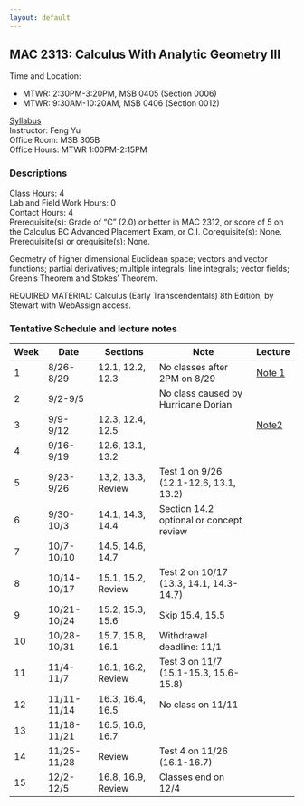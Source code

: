 ```yaml
---
layout: default
---
```


## MAC 2313: Calculus With Analytic Geometry III
Time and Location:
- MTWR: 2:30PM-3:20PM, MSB 0405 (Section 0006)
- MTWR: 9:30AM-10:20AM, MSB 0406 (Section 0012)

[Syllabus](\assets\PDFs\MAC2313\syllabus_MAC2313.pdf)  
Instructor:  Feng Yu  
Office Room:  MSB 305B  
Office Hours:  MTWR 1:00PM-2:15PM   

### Descriptions
Class Hours: 4  
Lab and Field Work Hours: 0  
Contact Hours: 4  
Prerequisite(s): Grade of “C” (2.0) or better in MAC 2312, or score of 5 on the Calculus BC Advanced Placement Exam, or C.I. Corequisite(s): None. Prerequisite(s) or orequisite(s): None.

Geometry of higher dimensional Euclidean space; vectors and vector functions; partial derivatives; multiple integrals; line integrals; vector fields; Green’s Theorem and Stokes’ Theorem.

REQUIRED MATERIAL:  Calculus (Early Transcendentals) 8th Edition, by Stewart with WebAssign access.

### Tentative Schedule and lecture notes

| Week | Date        | Sections           | Note                                    | Lecture                                   |
| ---- | ----------- | ------------------ | --------------------------------------- | ----------------------------------------- |
| 1    | 8/26-8/29   | 12.1, 12.2, 12.3   | No classes after 2PM on 8/29            | [Note 1](\assets\PDFs\MAC2313\Note_1.pdf) |
| 2    | 9/2-9/5     |                    | No class caused by Hurricane Dorian     |                                           |
| 3    | 9/9-9/12    | 12.3, 12.4, 12.5   |                                         | [Note2](\assets\PDFs\MAC2313\Note_2.pdf)  |
| 4    | 9/16-9/19   | 12.6, 13.1, 13.2   |                                         |                                           |
| 5    | 9/23-9/26   | 13,2, 13.3, Review | Test 1 on 9/26 (12.1-12.6, 13.1, 13.2)  |                                           |
| 6    | 9/30-10/3   | 14.1, 14.3, 14.4   | Section 14.2 optional or concept review |                                           |
| 7    | 10/7-10/10  | 14.5, 14.6, 14.7   |                                         |                                           |
| 8    | 10/14-10/17 | 15.1, 15.2, Review | Test 2 on 10/17 (13.3, 14.1, 14.3-14.7) |                                           |
| 9    | 10/21-10/24 | 15.2, 15.3, 15.6   | Skip 15.4, 15.5                         |                                           |
| 10   | 10/28-10/31 | 15.7, 15.8, 16.1   | Withdrawal deadline: 11/1               |                                           |
| 11   | 11/4-11/7   | 16.1, 16.2, Review | Test 3 on 11/7 (15.1-15.3, 15.6-15.8)   |                                           |
| 12   | 11/11-11/14 | 16.3, 16.4, 16.5   | No class on 11/11                       |                                           |
| 13   | 11/18-11/21 | 16.5, 16.6, 16.7   |                                         |                                           |
| 14   | 11/25-11/28 | Review             | Test 4 on 11/26 (16.1-16.7)             |                                           |
| 15   | 12/2-12/5   | 16.8, 16.9, Review | Classes end on 12/4                     |                                           |

